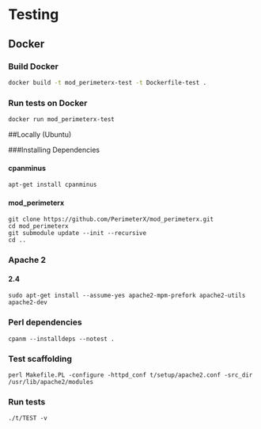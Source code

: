 # Testing

## Docker

### Build Docker
```bash
docker build -t mod_perimeterx-test -t Dockerfile-test .
```
### Run tests on Docker

```bash
docker run mod_perimeterx-test
```


##Locally (Ubuntu) 

###Installing Dependencies

#### cpanminus

```bash
apt-get install cpanminus
```

#### mod_perimeterx

    git clone https://github.com/PerimeterX/mod_perimeterx.git
    cd mod_perimeterx
    git submodule update --init --recursive
    cd ..

### Apache 2

#### 2.4

    sudo apt-get install --assume-yes apache2-mpm-prefork apache2-utils apache2-dev

### Perl dependencies

    cpanm --installdeps --notest .

### Test scaffolding

    perl Makefile.PL -configure -httpd_conf t/setup/apache2.conf -src_dir /usr/lib/apache2/modules

### Run tests

    ./t/TEST -v
